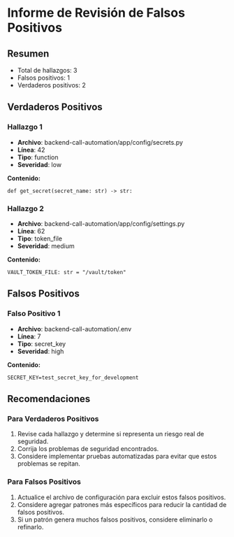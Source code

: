 # Informe de Revisión de Falsos Positivos

## Resumen

- Total de hallazgos: 3
- Falsos positivos: 1
- Verdaderos positivos: 2

## Verdaderos Positivos

### Hallazgo 1

- **Archivo**: backend-call-automation/app/config/secrets.py
- **Línea**: 42
- **Tipo**: function
- **Severidad**: low

**Contenido:**

```
def get_secret(secret_name: str) -> str:
```

### Hallazgo 2

- **Archivo**: backend-call-automation/app/config/settings.py
- **Línea**: 62
- **Tipo**: token_file
- **Severidad**: medium

**Contenido:**

```
VAULT_TOKEN_FILE: str = "/vault/token"
```

## Falsos Positivos

### Falso Positivo 1

- **Archivo**: backend-call-automation/.env
- **Línea**: 7
- **Tipo**: secret_key
- **Severidad**: high

**Contenido:**

```
SECRET_KEY=test_secret_key_for_development
```

## Recomendaciones

### Para Verdaderos Positivos

1. Revise cada hallazgo y determine si representa un riesgo real de seguridad.
2. Corrija los problemas de seguridad encontrados.
3. Considere implementar pruebas automatizadas para evitar que estos problemas se repitan.

### Para Falsos Positivos

1. Actualice el archivo de configuración para excluir estos falsos positivos.
2. Considere agregar patrones más específicos para reducir la cantidad de falsos positivos.
3. Si un patrón genera muchos falsos positivos, considere eliminarlo o refinarlo.
